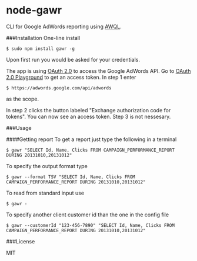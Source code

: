 node-gawr
=========

CLI for Google AdWords reporting using [AWQL](https://developers.google.com/adwords/api/docs/guides/awql).

###Installation
One-line install

    $ sudo npm install gawr -g

Upon first run you would be asked for your credentials.

The app is using [OAuth 2.0](https://developers.google.com/accounts/docs/OAuth2) to access
the Google AdWords API. Go to
[OAuth 2.0 Playground](https://developers.google.com/oauthplayground/)
to get an access token. In step 1 enter

    $ https://adwords.google.com/api/adwords

as the scope.

In step 2 clicks the button labeled "Exchange authorization code for tokens". You can
now see an access token. Step 3 is not nessesary.

###Usage

####Getting report
To get a report just type the following in a terminal

    $ gawr "SELECT Id, Name, Clicks FROM CAMPAIGN_PERFORMANCE_REPORT DURING 20131010,20131012"

To specify the output format type

    $ gawr --format TSV "SELECT Id, Name, Clicks FROM CAMPAIGN_PERFORMANCE_REPORT DURING 20131010,20131012"

To read from standard input use

    $ gawr -

To specify another client customer id than the one in the config file

    $ gawr --customerId "123-456-7890" "SELECT Id, Name, Clicks FROM CAMPAIGN_PERFORMANCE_REPORT DURING 20131010,20131012"

###License

MIT

